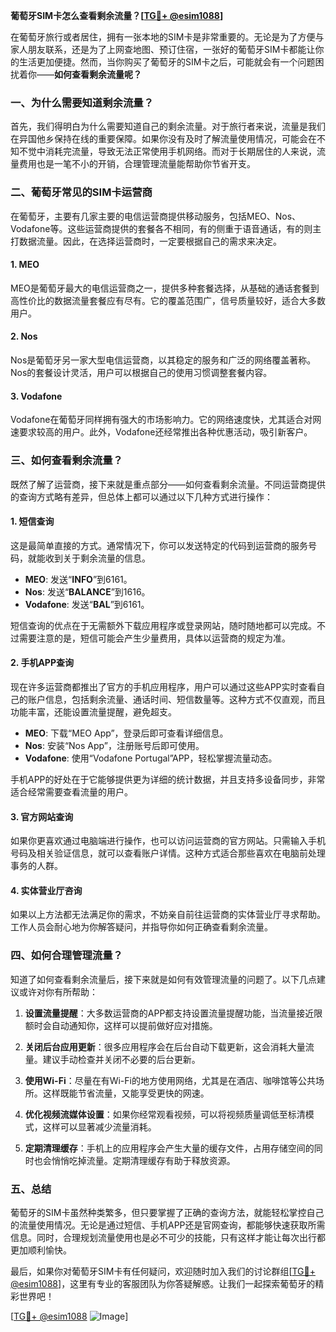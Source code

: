 **葡萄牙SIM卡怎么查看剩余流量？[[TG💪+ @esim1088](https://t.me/s/esim1088)]**

在葡萄牙旅行或者居住，拥有一张本地的SIM卡是非常重要的。无论是为了方便与家人朋友联系，还是为了上网查地图、预订住宿，一张好的葡萄牙SIM卡都能让你的生活更加便捷。然而，当你购买了葡萄牙的SIM卡之后，可能就会有一个问题困扰着你——**如何查看剩余流量呢？**

### **一、为什么需要知道剩余流量？**

首先，我们得明白为什么需要知道自己的剩余流量。对于旅行者来说，流量是我们在异国他乡保持在线的重要保障。如果你没有及时了解流量使用情况，可能会在不知不觉中消耗完流量，导致无法正常使用手机网络。而对于长期居住的人来说，流量费用也是一笔不小的开销，合理管理流量能帮助你节省开支。

### **二、葡萄牙常见的SIM卡运营商**

在葡萄牙，主要有几家主要的电信运营商提供移动服务，包括MEO、Nos、Vodafone等。这些运营商提供的套餐各不相同，有的侧重于语音通话，有的则主打数据流量。因此，在选择运营商时，一定要根据自己的需求来决定。

#### **1. MEO**
MEO是葡萄牙最大的电信运营商之一，提供多种套餐选择，从基础的通话套餐到高性价比的数据流量套餐应有尽有。它的覆盖范围广，信号质量较好，适合大多数用户。

#### **2. Nos**
Nos是葡萄牙另一家大型电信运营商，以其稳定的服务和广泛的网络覆盖著称。Nos的套餐设计灵活，用户可以根据自己的使用习惯调整套餐内容。

#### **3. Vodafone**
Vodafone在葡萄牙同样拥有强大的市场影响力。它的网络速度快，尤其适合对网速要求较高的用户。此外，Vodafone还经常推出各种优惠活动，吸引新客户。

### **三、如何查看剩余流量？**

既然了解了运营商，接下来就是重点部分——如何查看剩余流量。不同运营商提供的查询方式略有差异，但总体上都可以通过以下几种方式进行操作：

#### **1. 短信查询**
这是最简单直接的方式。通常情况下，你可以发送特定的代码到运营商的服务号码，就能收到关于剩余流量的信息。

- **MEO**: 发送“**INFO**”到6161。
- **Nos**: 发送“**BALANCE**”到1616。
- **Vodafone**: 发送“**BAL**”到6161。

短信查询的优点在于无需额外下载应用程序或登录网站，随时随地都可以完成。不过需要注意的是，短信可能会产生少量费用，具体以运营商的规定为准。

#### **2. 手机APP查询**
现在许多运营商都推出了官方的手机应用程序，用户可以通过这些APP实时查看自己的账户信息，包括剩余流量、通话时间、短信数量等。这种方式不仅直观，而且功能丰富，还能设置流量提醒，避免超支。

- **MEO**: 下载“MEO App”，登录后即可查看详细信息。
- **Nos**: 安装“Nos App”，注册账号后即可使用。
- **Vodafone**: 使用“Vodafone Portugal”APP，轻松掌握流量动态。

手机APP的好处在于它能够提供更为详细的统计数据，并且支持多设备同步，非常适合经常需要查看流量的用户。

#### **3. 官方网站查询**
如果你更喜欢通过电脑端进行操作，也可以访问运营商的官方网站。只需输入手机号码及相关验证信息，就可以查看账户详情。这种方式适合那些喜欢在电脑前处理事务的人群。

#### **4. 实体营业厅咨询**
如果以上方法都无法满足你的需求，不妨亲自前往运营商的实体营业厅寻求帮助。工作人员会耐心地为你解答疑问，并指导你如何正确查看剩余流量。

### **四、如何合理管理流量？**

知道了如何查看剩余流量后，接下来就是如何有效管理流量的问题了。以下几点建议或许对你有所帮助：

1. **设置流量提醒**：大多数运营商的APP都支持设置流量提醒功能，当流量接近限额时会自动通知你，这样可以提前做好应对措施。
   
2. **关闭后台应用更新**：很多应用程序会在后台自动下载更新，这会消耗大量流量。建议手动检查并关闭不必要的后台更新。

3. **使用Wi-Fi**：尽量在有Wi-Fi的地方使用网络，尤其是在酒店、咖啡馆等公共场所。这样既能节省流量，又能享受更快的网速。

4. **优化视频流媒体设置**：如果你经常观看视频，可以将视频质量调低至标清模式，这样可以显著减少流量消耗。

5. **定期清理缓存**：手机上的应用程序会产生大量的缓存文件，占用存储空间的同时也会悄悄吃掉流量。定期清理缓存有助于释放资源。

### **五、总结**

葡萄牙的SIM卡虽然种类繁多，但只要掌握了正确的查询方法，就能轻松掌控自己的流量使用情况。无论是通过短信、手机APP还是官网查询，都能够快速获取所需信息。同时，合理规划流量使用也是必不可少的技能，只有这样才能让每次出行都更加顺利愉快。

最后，如果你对葡萄牙SIM卡有任何疑问，欢迎随时加入我们的讨论群组[[TG💪+ @esim1088](https://t.me/s/esim1088)]，这里有专业的客服团队为你答疑解惑。让我们一起探索葡萄牙的精彩世界吧！

[[TG💪+ @esim1088](https://t.me/s/esim1088) ![Image](https://i.postimg.cc/4NQfJmqS/Snipaste-2025-05-13-00-14-12.png)]